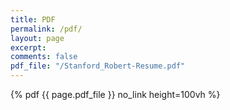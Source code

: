 ```yaml
---
title: PDF
permalink: /pdf/
layout: page
excerpt: 
comments: false
pdf_file: "/Stanford_Robert-Resume.pdf"
---
```

<div id="Resume">{% pdf {{ page.pdf_file }} no_link height=100vh %}</div>
